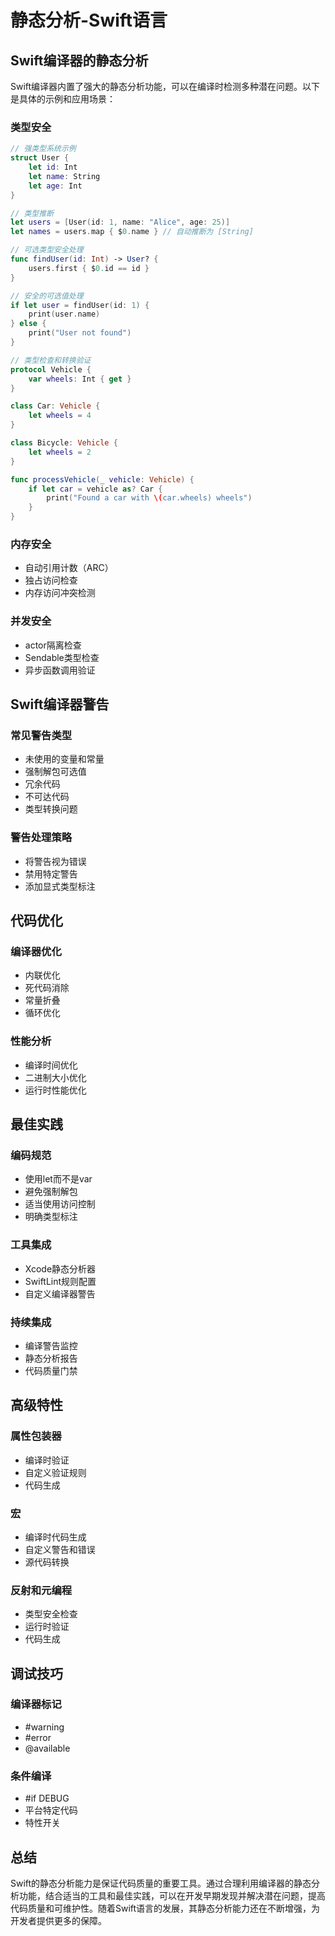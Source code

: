 # 静态分析-Swift语言

## Swift编译器的静态分析

Swift编译器内置了强大的静态分析功能，可以在编译时检测多种潜在问题。以下是具体的示例和应用场景：

### 类型安全

```swift
// 强类型系统示例
struct User {
    let id: Int
    let name: String
    let age: Int
}

// 类型推断
let users = [User(id: 1, name: "Alice", age: 25)]
let names = users.map { $0.name } // 自动推断为 [String]

// 可选类型安全处理
func findUser(id: Int) -> User? {
    users.first { $0.id == id }
}

// 安全的可选值处理
if let user = findUser(id: 1) {
    print(user.name)
} else {
    print("User not found")
}

// 类型检查和转换验证
protocol Vehicle {
    var wheels: Int { get }
}

class Car: Vehicle {
    let wheels = 4
}

class Bicycle: Vehicle {
    let wheels = 2
}

func processVehicle(_ vehicle: Vehicle) {
    if let car = vehicle as? Car {
        print("Found a car with \(car.wheels) wheels")
    }
}
```

### 内存安全

- 自动引用计数（ARC）
- 独占访问检查
- 内存访问冲突检测

### 并发安全

- actor隔离检查
- Sendable类型检查
- 异步函数调用验证

## Swift编译器警告

### 常见警告类型

- 未使用的变量和常量
- 强制解包可选值
- 冗余代码
- 不可达代码
- 类型转换问题

### 警告处理策略

- 将警告视为错误
- 禁用特定警告
- 添加显式类型标注

## 代码优化

### 编译器优化

- 内联优化
- 死代码消除
- 常量折叠
- 循环优化

### 性能分析

- 编译时间优化
- 二进制大小优化
- 运行时性能优化

## 最佳实践

### 编码规范

- 使用let而不是var
- 避免强制解包
- 适当使用访问控制
- 明确类型标注

### 工具集成

- Xcode静态分析器
- SwiftLint规则配置
- 自定义编译器警告

### 持续集成

- 编译警告监控
- 静态分析报告
- 代码质量门禁

## 高级特性

### 属性包装器

- 编译时验证
- 自定义验证规则
- 代码生成

### 宏

- 编译时代码生成
- 自定义警告和错误
- 源代码转换

### 反射和元编程

- 类型安全检查
- 运行时验证
- 代码生成

## 调试技巧

### 编译器标记

- #warning
- #error
- @available

### 条件编译

- #if DEBUG
- 平台特定代码
- 特性开关

## 总结

Swift的静态分析能力是保证代码质量的重要工具。通过合理利用编译器的静态分析功能，结合适当的工具和最佳实践，可以在开发早期发现并解决潜在问题，提高代码质量和可维护性。随着Swift语言的发展，其静态分析能力还在不断增强，为开发者提供更多的保障。